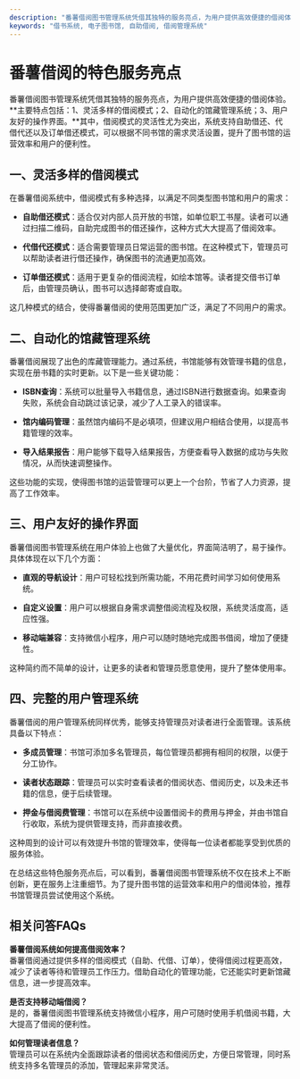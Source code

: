 ```yaml
---
description: "番薯借阅图书管理系统凭借其独特的服务亮点，为用户提供高效便捷的借阅体验。**主要特点包括：1、灵活多样的借阅模式；2、自动化的馆藏管理系统；3、用户友好的操作界面。**其中，借阅模式的灵活性尤为突出，系统支持自助借还、代借代还以及订单借还模式，可以根据不同书馆的需求灵活设置，提升了图书馆的运营效率和用户的便利性。"
keywords: "借书系统, 电子图书馆, 自助借阅, 借阅管理系统"
---
```

# 番薯借阅的特色服务亮点

番薯借阅图书管理系统凭借其独特的服务亮点，为用户提供高效便捷的借阅体验。**主要特点包括：1、灵活多样的借阅模式；2、自动化的馆藏管理系统；3、用户友好的操作界面。**其中，借阅模式的灵活性尤为突出，系统支持自助借还、代借代还以及订单借还模式，可以根据不同书馆的需求灵活设置，提升了图书馆的运营效率和用户的便利性。

## 一、灵活多样的借阅模式

在番薯借阅系统中，借阅模式有多种选择，以满足不同类型图书馆和用户的需求：

- **自助借还模式**：适合仅对内部人员开放的书馆，如单位职工书屋。读者可以通过扫描二维码，自助完成图书的借还操作，这种方式大大提高了借阅效率。
  
- **代借代还模式**：适合需要管理员日常运营的图书馆。在这种模式下，管理员可以帮助读者进行借还操作，确保图书的流通更加高效。
  
- **订单借还模式**：适用于更复杂的借阅流程，如绘本馆等。读者提交借书订单后，由管理员确认，图书可以选择邮寄或自取。

这几种模式的结合，使得番薯借阅的使用范围更加广泛，满足了不同用户的需求。

## 二、自动化的馆藏管理系统

番薯借阅展现了出色的库藏管理能力。通过系统，书馆能够有效管理书籍的信息，实现在册书籍的实时更新。以下是一些关键功能：

- **ISBN查询**：系统可以批量导入书籍信息，通过ISBN进行数据查询。如果查询失败，系统会自动跳过该记录，减少了人工录入的错误率。
  
- **馆内编码管理**：虽然馆内编码不是必填项，但建议用户相结合使用，以提高书籍管理的效率。

- **导入结果报告**：用户能够下载导入结果报告，方便查看导入数据的成功与失败情况，从而快速调整操作。

这些功能的实现，使得图书馆的运营管理可以更上一个台阶，节省了人力资源，提高了工作效率。

## 三、用户友好的操作界面

番薯借阅图书管理系统在用户体验上也做了大量优化，界面简洁明了，易于操作。具体体现在以下几个方面：

- **直观的导航设计**：用户可轻松找到所需功能，不用花费时间学习如何使用系统。
  
- **自定义设置**：用户可以根据自身需求调整借阅流程及权限，系统灵活度高，适应性强。

- **移动端兼容**：支持微信小程序，用户可以随时随地完成图书借阅，增加了便捷性。

这种简约而不简单的设计，让更多的读者和管理员愿意使用，提升了整体使用率。

## 四、完整的用户管理系统

番薯借阅的用户管理系统同样优秀，能够支持管理员对读者进行全面管理。该系统具备以下特点：

- **多成员管理**：书馆可添加多名管理员，每位管理员都拥有相同的权限，以便于分工协作。
  
- **读者状态跟踪**：管理员可以实时查看读者的借阅状态、借阅历史，以及未还书籍的信息，便于后续管理。

- **押金与借阅费管理**：书馆可以在系统中设置借阅卡的费用与押金，并由书馆自行收取，系统为提供管理支持，而非直接收费。

这种周到的设计可以有效提升书馆的管理效率，使得每一位读者都能享受到优质的服务体验。

在总结这些特色服务亮点后，可以看到，番薯借阅图书管理系统不仅在技术上不断创新，更在服务上注重细节。为了提升图书馆的运营效率和用户的借阅体验，推荐书馆管理员尝试使用这个系统。

## 相关问答FAQs

**番薯借阅系统如何提高借阅效率？**  
番薯借阅通过提供多样的借阅模式（自助、代借、订单），使得借阅过程更高效，减少了读者等待和管理员工作压力。借助自动化的管理功能，它还能实时更新馆藏信息，进一步提高效率。

**是否支持移动端借阅？**  
是的，番薯借阅图书管理系统支持微信小程序，用户可随时使用手机借阅书籍，大大提高了借阅的便利性。

**如何管理读者信息？**  
管理员可以在系统内全面跟踪读者的借阅状态和借阅历史，方便日常管理，同时系统支持多名管理员的添加，管理起来非常灵活。
